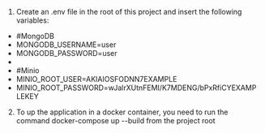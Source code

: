 1. Create an .env file in the root of this project and insert the following 
variables:

* #MongoDB
* MONGODB_USERNAME=user
* MONGODB_PASSWORD=user
*
* #Minio
*  MINIO_ROOT_USER=AKIAIOSFODNN7EXAMPLE
* MINIO_ROOT_PASSWORD=wJalrXUtnFEMI/K7MDENG/bPxRfiCYEXAMPLEKEY

2. To up the application in a docker container, you need to run the command
docker-compose up --build from the project root
